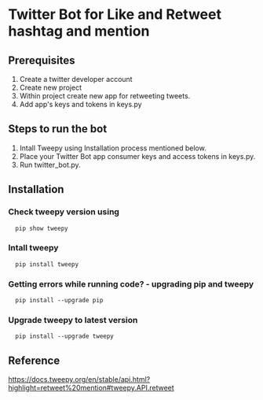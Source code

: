 # Twitter Bot for Like and Retweet hashtag and mention

## Prerequisites
  1. Create a twitter developer account 
  2. Create new project
  3. Within project create new app for retweeting tweets.
  4. Add app's keys and tokens in keys.py

## Steps to run the bot
  1. Intall Tweepy using Installation process mentioned below.
  2. Place your Twitter Bot app consumer keys and access tokens in keys.py. 
  3. Run twitter_bot.py.

## Installation
  ### Check tweepy version using 
      pip show tweepy

  ### Intall tweepy
      pip install tweepy

  ### Getting errors while running code? - upgrading pip and tweepy
      pip install --upgrade pip

  ### Upgrade tweepy to latest version
      pip install --upgrade tweepy

## Reference
https://docs.tweepy.org/en/stable/api.html?highlight=retweet%20mention#tweepy.API.retweet
